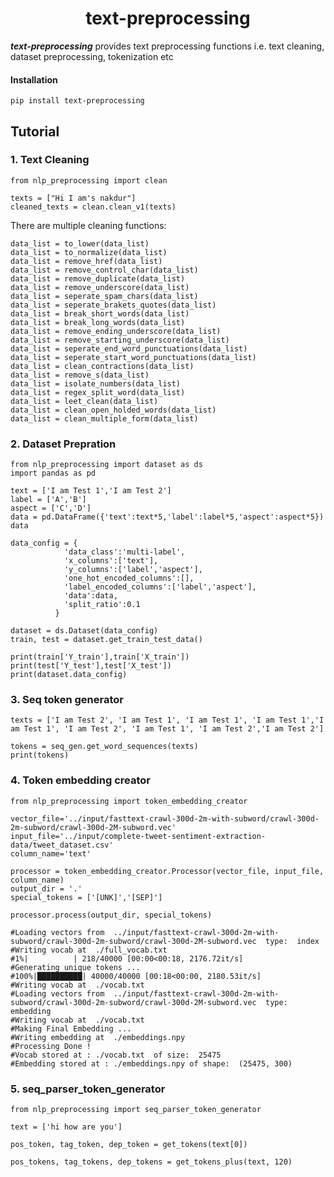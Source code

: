 # <center>text-preprocessing<center/>

***text-preprocessing*** provides text preprocessing functions i.e. text cleaning, dataset preprocessing, tokenization etc

#### Installation

    pip install text-preprocessing

## Tutorial

### 1. Text Cleaning

    from nlp_preprocessing import clean

    texts = ["Hi I am's nakdur"]
    cleaned_texts = clean.clean_v1(texts)

There are multiple cleaning functions:

    data_list = to_lower(data_list)
    data_list = to_normalize(data_list)
    data_list = remove_href(data_list)
    data_list = remove_control_char(data_list)
    data_list = remove_duplicate(data_list)
    data_list = remove_underscore(data_list)
    data_list = seperate_spam_chars(data_list)
    data_list = seperate_brakets_quotes(data_list)
    data_list = break_short_words(data_list)
    data_list = break_long_words(data_list)
    data_list = remove_ending_underscore(data_list)
    data_list = remove_starting_underscore(data_list)
    data_list = seperate_end_word_punctuations(data_list)
    data_list = seperate_start_word_punctuations(data_list)
    data_list = clean_contractions(data_list)
    data_list = remove_s(data_list)
    data_list = isolate_numbers(data_list)
    data_list = regex_split_word(data_list)
    data_list = leet_clean(data_list)
    data_list = clean_open_holded_words(data_list)
    data_list = clean_multiple_form(data_list)


### 2. Dataset Prepration

    from nlp_preprocessing import dataset as ds
    import pandas as pd

    text = ['I am Test 1','I am Test 2']
    label = ['A','B']
    aspect = ['C','D']
    data = pd.DataFrame({'text':text*5,'label':label*5,'aspect':aspect*5})
    data

    data_config = {
                'data_class':'multi-label',
                'x_columns':['text'],
                'y_columns':['label','aspect'],
                'one_hot_encoded_columns':[],
                'label_encoded_columns':['label','aspect'],
                'data':data,
                'split_ratio':0.1
              }

    dataset = ds.Dataset(data_config)
    train, test = dataset.get_train_test_data()

    print(train['Y_train'],train['X_train'])
    print(test['Y_test'],test['X_test'])
    print(dataset.data_config)


### 3.  Seq token generator

    texts = ['I am Test 2', 'I am Test 1', 'I am Test 1', 'I am Test 1','I am Test 1', 'I am Test 2', 'I am Test 1', 'I am Test 2','I am Test 2']

    tokens = seq_gen.get_word_sequences(texts)
    print(tokens)

### 4. Token embedding creator

    from nlp_preprocessing import token_embedding_creator

    vector_file='../input/fasttext-crawl-300d-2m-with-subword/crawl-300d-2m-subword/crawl-300d-2M-subword.vec'
    input_file='../input/complete-tweet-sentiment-extraction-data/tweet_dataset.csv'
    column_name='text'

    processor = token_embedding_creator.Processor(vector_file, input_file, column_name)
    output_dir = '.'
    special_tokens = ['[UNK]','[SEP]']
    
    processor.process(output_dir, special_tokens)

    #Loading vectors from  ../input/fasttext-crawl-300d-2m-with-subword/crawl-300d-2m-subword/crawl-300d-2M-subword.vec  type:  index
    #Writing vocab at  ./full_vocab.txt
    #1%|          | 218/40000 [00:00<00:18, 2176.72it/s]
    #Generating unique tokens ...
    #100%|██████████| 40000/40000 [00:18<00:00, 2180.53it/s]
    #Writing vocab at  ./vocab.txt
    #Loading vectors from  ../input/fasttext-crawl-300d-2m-with-subword/crawl-300d-2m-subword/crawl-300d-2M-subword.vec  type:  embedding
    #Writing vocab at  ./vocab.txt
    #Making Final Embedding ...
    #Writing embedding at  ./embeddings.npy
    #Processing Done !
    #Vocab stored at : ./vocab.txt  of size:  25475
    #Embedding stored at : ./embeddings.npy of shape:  (25475, 300)

### 5. seq_parser_token_generator

    from nlp_preprocessing import seq_parser_token_generator

    text = ['hi how are you']

    pos_token, tag_token, dep_token = get_tokens(text[0])

    pos_tokens, tag_tokens, dep_tokens = get_tokens_plus(text, 120)